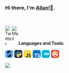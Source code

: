 ### Hi there, I'm [Allan!](https://allanm007.github.io)👋.

<br/>
<br/>
<a href="https://twitter.com/0xAllan">
  <img align="left" alt="Twitter" width="22px" style="background:white;" src="https://allanm007.github.io/assets/img/twitterlogo.png" />
</a>
<a href="mailto:mwaranguallan345@gmail.com">
  <img align="left" alt="Mail" width="22px" style="background-color:white;" src="https://allanm007.github.io/assets/img/maillogo.png" />
</a>

<br />
<br />

<!-- Hi, I'm a software engineer from Nairobi,Kenya.

- 🔭 I’m currently working on [daoPOP](https://github.com/AllanM007/daoPOP)
- 🌱 I’m currently learning Solidity & Ethereum -->

**Languages and Tools:**  

<code><img height="26" src="https://github.com/tandpfun/skill-icons/blob/main/icons/Solidity.svg"></code>
<code><img height="26" src="https://github.com/tandpfun/skill-icons/blob/main/icons/Python-Dark.svg"></code>
<code><img height="26" src="https://github.com/tandpfun/skill-icons/blob/main/icons/JavaScript.svg"></code>
<code><img height="26" src="https://github.com/tandpfun/skill-icons/blob/main/icons/TypeScript.svg"></code>
<code><img height="26" src="https://github.com/tandpfun/skill-icons/blob/main/icons/GoLang.svg"></code>
<code><img height="26" src="https://github.com/tandpfun/skill-icons/blob/main/icons/Rust.svg"></code>

<!--
**AllanM007/AllanM007** is a ✨ _special_ ✨ repository because its `README.md` (this file) appears on your GitHub profile.

Here are some ideas to get you started:

- 🔭 I’m currently working on ...
- 🌱 I’m currently learning ...
- 👯 I’m looking to collaborate on ...
- 🤔 I’m looking for help with ...
- 💬 Ask me about ...
- 📫 How to reach me: ...
- 😄 Pronouns: ...
- ⚡ Fun fact: ...
-->
![](https://komarev.com/ghpvc/?username=AllanM007)
